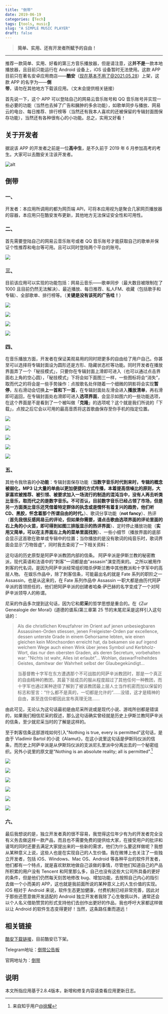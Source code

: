 ```yaml
---
title: "倒带"
date: 2019-06-19
categories: [Tech]
tags: [tools, music]
slug: "A SIMPLE MUSIC PLAYER"
draft: false
---
```


> **简单、实用、还有开发者所赋予的自由！**

---

推荐一款简单、实用、好看的第三方音乐播放器，但是请注意，这**并不是**一款本地播放器，且目前只能运行在 Android 设备上，iOS 设备暂时无法使用。这款 APP 目前只在著名安卓应用商店——**酷安**（现在基本不用了@2021.05.28）上架，这款 APP 的名字为——**倒带**，请勿在其他地方下载该应用。（文末会提供相关链接）

首先说一下，这个 APP 可以登陆自己的网易云音乐账号和 QQ 音乐账号并实现一些必要的功能（当然也去掉了广告和臃肿的多余功能），如歌单同步与播放、网易云的电台、每日推荐、排行榜等（当然还有我本人喜欢的还被保留的专辑封面图保存功能），当然还有各种很有心的小功能。总之，实用又好看！

## 关于开发者

据说该 APP 的开发者之前是一位**高中生**，是不久前于 2019 年 6 月参加高考的考生。大家可以去酷安关注该开发者。

![alt](https://dawnblog-1300625500.cos.ap-guangzhou.myqcloud.com/images/20200323144112.png "开发者酷安主页")

## 倒带

### 一、

开发者：本应用所调用的都为网页端 API，可将本应用视为是聚合几家网页播放器的容器，本应用只在酷安发布更新，其他地方无法保证安全性和可用性。

### 二、

首先需要登陆自己的网易云音乐账号或者 QQ 音乐账号才能获取自己的歌单并保证个性推荐和电台等可用。且可以同时登陆两个平台的账号。

![](https://dawnblog-1300625500.cos.ap-guangzhou.myqcloud.com/images/20200323144059.png)

### 三、

目前该应用可以实现的功能包括：网易云音乐——歌单同步（最大数目被限制在了 1000 且目前仍然无法解决）、最近播放、每日推荐、私人FM、收藏（包括歌手和专辑）、全部歌单、排行榜等。（**关键是没有该死的广告哇！**）

![](https://dawnblog-1300625500.cos.ap-guangzhou.myqcloud.com/images/20200323144105.png)

![](https://dawnblog-1300625500.cos.ap-guangzhou.myqcloud.com/images/20200323144107.png)

![](https://dawnblog-1300625500.cos.ap-guangzhou.myqcloud.com/images/20200323144108.png)

![](https://dawnblog-1300625500.cos.ap-guangzhou.myqcloud.com/images/20200323144106.png)

### 四、

在音乐播放方面，开发者在保证美观易用的同时把更多的自由给了用户自己。你甚至可以选择将专辑封面设为圆形还是方形、隐藏状态栏等功能。同时开发者在播放界面弄了一个「秘技模式」，只要你在专辑封面上滑即可进入（也可以通过点击界面右上角的空心圆），「秘技模式」下将会如下面图三一样，一些图标将会“消失”，取而代之的将会是一些手势操作：点按歌名处伴随着一个细微的阴影将会实现**暂停**，左右滑动会切换**上一首和下一首**，在专辑封面处左滑会进入**播放清单**，再右滑即可返回，在专辑封面处右滑即可进入**选项界面**，会显示如图六的一些功能选项，在这个界面是不是看到了一个被叫做「**克隆**」的选项呢？这个就是我们所说的「下载」，点按之后它会以可用的最高音质将这首歌曲保存至你手机的指定位置。

![](https://dawnblog-1300625500.cos.ap-guangzhou.myqcloud.com/images/20200323144113.png)

![](https://dawnblog-1300625500.cos.ap-guangzhou.myqcloud.com/images/20200323144111.png)

![](https://dawnblog-1300625500.cos.ap-guangzhou.myqcloud.com/images/20200323144103.png)

![](https://dawnblog-1300625500.cos.ap-guangzhou.myqcloud.com/images/20200323144102.png)

![](https://dawnblog-1300625500.cos.ap-guangzhou.myqcloud.com/images/20200323144104.png)

### 五、

其他令我欣喜的**小功能**：专辑封面保存功能（**当数字音乐时代到来时，专辑的概念被弱化，MP3 让大量的单曲以更加便捷的方式传播，本着提高信噪比的原则，大家喜欢被推荐、被引领、被要求加入一场流行的制造的混沌当中，没有人再去听类比音乐，取而代之的是数字音乐。不可否认，目前数字音乐已经占领了市场，但是另一方面类比音乐还凭借着特定群体的执念或是情怀有着复兴的趋势，他们听 CD、黑胶，怀念着那个所谓自由的时代。**）、歌词分享功能（**not fancy**）、热评（**首先我很反感网易云的评论，但如果你需要，请点击歌曲选项界面的评论里面的右上角的小火苗，即可得到如图三排版显示的热评界面**）、定时停止播放功能（**实用又简单，可以在主界面左上角的菜单里面找到**）、一些小细节（播放界面的底部会显示这首歌在歌单或专辑中的位置；当你播放的是没有歌词的纯音乐时，歌词界面会显示“万物皆虚”，同时我去查阅了一下相关资料：

这句话的历史原型是阿萨辛派教团内部的信条。 阿萨辛派是伊斯兰教的秘密教派，现代英语和法语中的“刺客”一词都是由"assasin"演变而来的。 之所以被用作刺客的代名词，是因为阿萨辛派经常组织暗杀伊斯兰教中其他教派和十字军中的高层人物。 在娱乐作品中，除了刺客信条，可能最出名的就是 Fate 系列的职阶之一 Assassin，也是从这来的，在 Fate 系列作品中 Assassin 一职大都是由历代阿萨辛派的首领担任的，他们把阿萨辛派的创建者哈桑·萨巴赫的名字变成了一个对阿萨辛派领导人的称谓。

尼采的作品多次提到这句话，因为它和**尼采**的哲学思想是重合的。在《Zur Genealogie der Moral》(道德的谱系)第三章第 25 节的末尾尼采是这样引入这句话的：

> Als die christlichen Kreuzfahrer im Orient auf jenen unbesiegbaren Assassinen-Orden stiessen, jenen Freigeister-Orden par excellence, dessen unterste Grade in einem Gehorsame lebten, wie einen gleichen kein Mönchsorden erreicht hat, da bekamen sie auf irgend welchem Wege auch einen Wink über jenes Symbol und Kerbholz-Wort, das nur den obersten Graden, als deren Secretum, vorbehalten war: "Nichts ist wahr, Alles ist erlaubt"… Wohlan, daswarFreiheitdes Geistes, damitwar der Wahrheit selbst der Glaubegekündigt…

> 当基督教十字军在东方遭遇那个不可战胜的阿萨辛派教团时，那是一个真正的自由精神的教团，其最下层成员的服从程度超过了其他任何一种教团，而十字军也通过某种途径了解到了被该教团最上层人士当作机密而加以保留的标志和誓言：“什么都不是真的，一切都是允许的”……没错，这才是精神的自由，甚至连信仰都因此宣布真理无效……

由此可见，无论认为这句话最初是由尼采所说或是现代小说、游戏所创都是错误的，如果我们相信尼采的叙述，那么这句话确实曾经就是历史上伊斯兰教阿萨辛派的信条，至少就尼采当时的了解是这样的。

至于刺客信条这部游戏如何引入"Nothing is true, every is permitted"这句话，是由于 Vladimir Bartol 的小说《Alamut》，在这小说里这句话是伊斯玛仪派的信条，而历史上阿萨辛派是从伊斯玛仪派的支派尼扎里派中分离出去的一个秘密组织。另外小说里的原文是"Nothing is an absolute reality; all is permitted".[^1]

[^1]: 来自知乎用户[@徐耀](https://www.zhihu.com/people/xuyao19941124?utm_source=wechat_session&utm_medium=social&utm_oi=796476437543673856)

![](https://dawnblog-1300625500.cos.ap-guangzhou.myqcloud.com/images/20200323144109.png)

![](https://dawnblog-1300625500.cos.ap-guangzhou.myqcloud.com/images/20200323144110.png)

![](https://dawnblog-1300625500.cos.ap-guangzhou.myqcloud.com/images/20200323144058.png)

![](https://dawnblog-1300625500.cos.ap-guangzhou.myqcloud.com/images/20200323144100.png)

![](https://dawnblog-1300625500.cos.ap-guangzhou.myqcloud.com/images/20200323144101.png)

![](https://dawnblog-1300625500.cos.ap-guangzhou.myqcloud.com/images/20200323144754.png)

### 六、

最后我想说的是，独立开发者真的很不容易，我觉得这位年少有为的开发者完全没有义务去做这样一款产品，而且也不需要免费的提供给大家，在接受用户的批评和谩骂的同时还要去满足大家提出来的一些新的需求，他们为什么要这样做呢？我想从某种意义上说，这些人也是在实现自己的人生价值。我在微博上也关注了一些独立开发者，包括 iOS、Windows、Mac OS、Android 等各种平台的软件开发者，他们都有一个特点，就是喜欢默默地做自己该做的事情，尽管他们知道自己的产品所积累的用户没有 Tencent 和阿里那么多，自己也没有这些大公司所具备的更好的条件，但是他们仍然每天刻苦地修改 bug、增加功能，去按照自己内心的指引去做一个小而美的 APP，这也就是我前面所说的某种意义上的人生价值的实现。iOS 相对于 Android 来说，软件生态更加健康，付费机制已经非常完善，因此对于那些还愿意做开发适配的 Android 独立开发者我除了心生敬佩以外，通常还会以个人名义借助赞赏的形式支持他们去创作出更好的作品，我也呼吁大家都这样做以让 Android 的软件生态变得更好！当然，这条路任重而道远！

## 相关链接

[酷安下载链接](https://www.coolapk.com/apk/com.kuss.rewind)，目前酷安已下架。

Telegram地址：[倒带公告板](https://t.me/Rewind_News)

官网地址为：[倒带](https://rewind.kusstar.xyz/#/)

## 说明

本文所指应用基于2.8.4版本，新增和修复内容请查看应用更新日志。